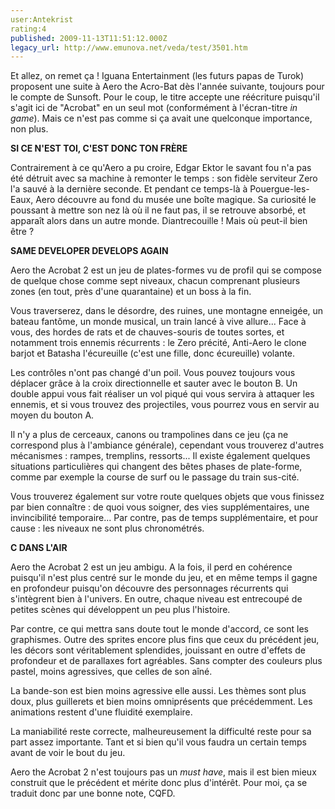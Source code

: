 ```yaml
---
user:Antekrist
rating:4
published: 2009-11-13T11:51:12.000Z
legacy_url: http://www.emunova.net/veda/test/3501.htm
---
```

Et allez, on remet ça ! Iguana Entertainment (les futurs papas de Turok) proposent une suite à Aero the Acro-Bat dès l'année suivante, toujours pour le compte de Sunsoft. Pour le coup, le titre accepte une réécriture puisqu'il s'agit ici de "Acrobat" en un seul mot (conformément à l'écran-titre _in game_). Mais ce n'est pas comme si ça avait une quelconque importance, non plus.  

  

**SI CE N'EST TOI, C'EST DONC TON FRÈRE**  

Contrairement à ce qu'Aero a pu croire, Edgar Ektor le savant fou n'a pas été détruit avec sa machine à remonter le temps : son fidèle serviteur Zero l'a sauvé à la dernière seconde. Et pendant ce temps-là à Pouergue-les-Eaux, Aero découvre au fond du musée une boîte magique. Sa curiosité le poussant à mettre son nez là où il ne faut pas, il se retrouve absorbé, et apparaît alors dans un autre monde. Diantrecouille ! Mais où peut-il bien être ?  

  

**SAME DEVELOPER DEVELOPS AGAIN**  

Aero the Acrobat 2 est un jeu de plates-formes vu de profil qui se compose de quelque chose comme sept niveaux, chacun comprenant plusieurs zones (en tout, près d'une quarantaine) et un boss à la fin.  

Vous traverserez, dans le désordre, des ruines, une montagne enneigée, un bateau fantôme, un monde musical, un train lancé à vive allure... Face à vous, des hordes de rats et de chauves-souris de toutes sortes, et notamment trois ennemis récurrents : le Zero précité, Anti-Aero le clone barjot et Batasha l'écureuille (c'est une fille, donc écureuille) volante.  

Les contrôles n'ont pas changé d'un poil. Vous pouvez toujours vous déplacer grâce à la croix directionnelle et sauter avec le bouton B. Un double appui vous fait réaliser un vol piqué qui vous servira à attaquer les ennemis, et si vous trouvez des projectiles, vous pourrez vous en servir au moyen du bouton A.  

Il n'y a plus de cerceaux, canons ou trampolines dans ce jeu (ça ne correspond plus à l'ambiance générale), cependant vous trouverez d'autres mécanismes : rampes, tremplins, ressorts... Il existe également quelques situations particulières qui changent des bêtes phases de plate-forme, comme par exemple la course de surf ou le passage du train sus-cité.  

Vous trouverez également sur votre route quelques objets que vous finissez par bien connaître : de quoi vous soigner, des vies supplémentaires, une invincibilité temporaire... Par contre, pas de temps supplémentaire, et pour cause : les niveaux ne sont plus chronométrés.  

  

**C DANS L'AIR**  

Aero the Acrobat 2 est un jeu ambigu. A la fois, il perd en cohérence puisqu'il n'est plus centré sur le monde du jeu, et en même temps il gagne en profondeur puisqu'on découvre des personnages récurrents qui s'intègrent bien à l'univers. En outre, chaque niveau est entrecoupé de petites scènes qui développent un peu plus l'histoire.  

Par contre, ce qui mettra sans doute tout le monde d'accord, ce sont les graphismes. Outre des sprites encore plus fins que ceux du précédent jeu, les décors sont véritablement splendides, jouissant en outre d'effets de profondeur et de parallaxes fort agréables. Sans compter des couleurs plus pastel, moins agressives, que celles de son aîné.  

La bande-son est bien moins agressive elle aussi. Les thèmes sont plus doux, plus guillerets et bien moins omniprésents que précédemment. Les animations restent d'une fluidité exemplaire.  

La maniabilité reste correcte, malheureusement la difficulté reste pour sa part assez importante. Tant et si bien qu'il vous faudra un certain temps avant de voir le bout du jeu.  

Aero the Acrobat 2 n'est toujours pas un _must have_, mais il est bien mieux construit que le précédent et mérite donc plus d'intérêt. Pour moi, ça se traduit donc par une bonne note, CQFD.